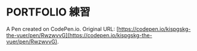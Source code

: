 # PORTFOLIO 練習

A Pen created on CodePen.io. Original URL: [https://codepen.io/kispgskg-the-vuer/pen/RwzwvvG](https://codepen.io/kispgskg-the-vuer/pen/RwzwvvG).

